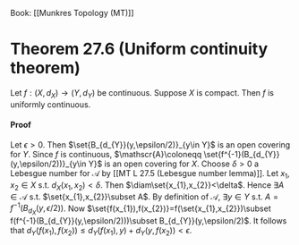 Book: [[Munkres Topology (MT)]]
# Theorem 27.6 (Uniform continuity theorem)
Let $f:(X,d_{X})\to (Y, d_{Y})$ be continuous.
Suppose $X$ is compact.
Then $f$ is uniformly continuous.
#### Proof
Let $\epsilon>0$.
Then $\set{B_{d_{Y}}(y,\epsilon/2)}_{y\in Y}$ is an open covering for $Y$.
Since $f$ is continuous, $\mathscr{A}\coloneqq \set{f^{-1}(B_{d_{Y}}(y,\epsilon/2))}_{y\in Y}$ is an open covering for $X$.
Choose $\delta>0$ a Lebesgue number for $\mathscr{A}$ by [[MT L 27.5 (Lebesgue number lemma)]].
Let $x_{1},x_{2}\in X$ s.t. $d_{X}(x_{1},x_{2})<\delta$.
Then $\diam\set{x_{1},x_{2}}<\delta$.
Hence $\exists A\in \mathscr{A}$ s.t. $\set{x_{1},x_{2}}\subset A$.
By definition of $\mathscr{A}$, $\exists y\in Y$ s.t. $A=f^{-1}(B_{d_{X}}(y,\epsilon/2))$.
Now $\set{f(x_{1}),f(x_{2})}=f(\set{x_{1},x_{2}})\subset f(f^{-1}(B_{d_{Y}}(y,\epsilon/2)))\subset B_{d_{Y}}(y,\epsilon/2)$.
It follows that $d_{Y}(f(x_{1}),f(x_{2}))\leq d_{Y}(f(x_{1}),y)+d_{Y}(y,f(x_{2}))<\epsilon$.

